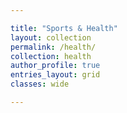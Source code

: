 ```yaml
---

title: "Sports & Health"
layout: collection
permalink: /health/
collection: health
author_profile: true
entries_layout: grid
classes: wide

---
```

